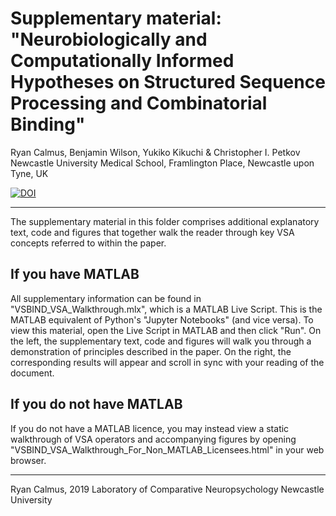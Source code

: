 
Supplementary material: "Neurobiologically and Computationally Informed Hypotheses on Structured Sequence Processing and Combinatorial Binding"
===============================================================================================================================================

Ryan Calmus, Benjamin Wilson, Yukiko Kikuchi & Christopher I. Petkov
Newcastle University Medical School, Framlington Place, Newcastle upon Tyne, UK

[![DOI](https://zenodo.org/badge/DOI/10.5281/zenodo.3464607.svg)](https://doi.org/10.5281/zenodo.3464607)

________________________________________________________________________________________________________________________

The supplementary material in this folder comprises additional explanatory text, code and figures that together walk the reader through key VSA concepts referred to within the paper.


If you have MATLAB
------------------

All supplementary information can be found in "VSBIND_VSA_Walkthrough.mlx", which is a MATLAB Live Script. This is the MATLAB equivalent of Python's "Jupyter Notebooks" (and vice versa). To view this material, open the Live Script in MATLAB and then click "Run". On the left, the supplementary text, code and figures will walk you through a demonstration of principles described in the paper. On the right, the corresponding results will appear and scroll in sync with your reading of the document.


If you do not have MATLAB
-------------------------

If you do not have a MATLAB licence, you may instead view a static walkthrough of VSA operators and accompanying figures by opening "VSBIND_VSA_Walkthrough_For_Non_MATLAB_Licensees.html" in your web browser.


___________________________________________

Ryan Calmus, 2019
Laboratory of Comparative Neuropsychology
Newcastle University
